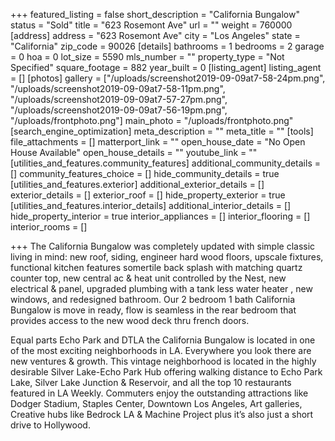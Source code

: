+++
featured_listing = false
short_description = "California Bungalow"
status = "Sold"
title = "623 Rosemont Ave"
url = ""
weight = 760000
[address]
address = "623 Rosemont Ave"
city = "Los Angeles"
state = "California"
zip_code = 90026
[details]
bathrooms = 1
bedrooms = 2
garage = 0
hoa = 0
lot_size = 5590
mls_number = ""
property_type = "Not Specified"
square_footage = 882
year_built = 0
[listing_agent]
listing_agent = []
[photos]
gallery = ["/uploads/screenshot2019-09-09at7-58-24pm.png", "/uploads/screenshot2019-09-09at7-58-11pm.png", "/uploads/screenshot2019-09-09at7-57-27pm.png", "/uploads/screenshot2019-09-09at7-56-19pm.png", "/uploads/frontphoto.png"]
main_photo = "/uploads/frontphoto.png"
[search_engine_optimization]
meta_description = ""
meta_title = ""
[tools]
file_attachments = []
matterport_link = ""
open_house_date = "No Open House Available"
open_house_details = ""
youtube_link = ""
[utilities_and_features.community_features]
additional_community_details = []
community_features_choice = []
hide_community_details = true
[utilities_and_features.exterior]
additional_exterior_details = []
exterior_details = []
exterior_roof = []
hide_property_exterior = true
[utilities_and_features.interior_details]
additional_interior_details = []
hide_property_interior = true
interior_appliances = []
interior_flooring = []
interior_rooms = []

+++
The California Bungalow was completely updated with simple classic living in mind: new roof, siding, engineer hard wood floors, upscale fixtures, functional kitchen features somertile back splash with matching quartz counter top, new central ac & heat unit controlled by the Nest, new electrical & panel, upgraded plumbing with a tank less water heater , new windows, and redesigned bathroom. Our 2 bedroom 1 bath California Bungalow is move in ready, flow is seamless in the rear bedroom that provides access to the new wood deck thru french doors.

Equal parts Echo Park and DTLA the California Bungalow is located in one of the most exciting neighborhoods in LA. Everywhere you look there are new ventures & growth. This vintage neighborhood is located in the highly desirable Silver Lake-Echo Park Hub offering walking distance to Echo Park Lake, Silver Lake Junction & Reservoir, and all the top 10 restaurants featured in LA Weekly. Commuters enjoy the outstanding attractions like Dodger Stadium, Staples Center, Downtown Los Angeles, Art galleries, Creative hubs like Bedrock LA & Machine Project plus it’s also just a short drive to Hollywood.